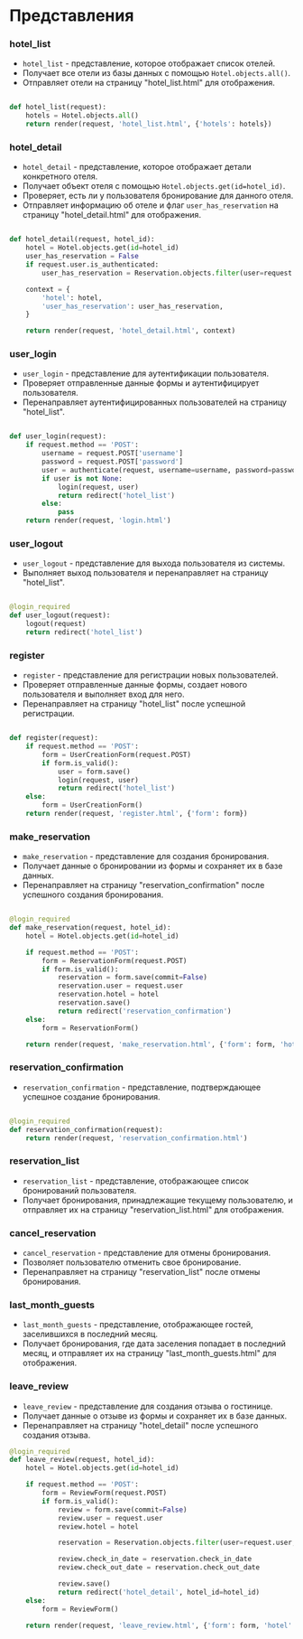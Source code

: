 # Представления

### hotel_list

- `hotel_list` - представление, которое отображает список отелей.
- Получает все отели из базы данных с помощью `Hotel.objects.all()`.
- Отправляет отели на страницу "hotel_list.html" для отображения.

```python

def hotel_list(request):
    hotels = Hotel.objects.all()
    return render(request, 'hotel_list.html', {'hotels': hotels})

```

### hotel_detail

- `hotel_detail` - представление, которое отображает детали конкретного отеля.
- Получает объект отеля с помощью `Hotel.objects.get(id=hotel_id)`.
- Проверяет, есть ли у пользователя бронирование для данного отеля.
- Отправляет информацию об отеле и флаг `user_has_reservation` на страницу "hotel_detail.html" для отображения.

```python

def hotel_detail(request, hotel_id):
    hotel = Hotel.objects.get(id=hotel_id)
    user_has_reservation = False
    if request.user.is_authenticated:
        user_has_reservation = Reservation.objects.filter(user=request.user, hotel=hotel).exists()

    context = {
        'hotel': hotel,
        'user_has_reservation': user_has_reservation,
    }

    return render(request, 'hotel_detail.html', context)
```

### user_login

- `user_login` - представление для аутентификации пользователя.
- Проверяет отправленные данные формы и аутентифицирует пользователя.
- Перенаправляет аутентифицированных пользователей на страницу "hotel_list".

```python

def user_login(request):
    if request.method == 'POST':
        username = request.POST['username']
        password = request.POST['password']
        user = authenticate(request, username=username, password=password)
        if user is not None:
            login(request, user)
            return redirect('hotel_list')
        else:
            pass
    return render(request, 'login.html')

```

### user_logout

- `user_logout` - представление для выхода пользователя из системы.
- Выполняет выход пользователя и перенаправляет на страницу "hotel_list".

```python

@login_required
def user_logout(request):
    logout(request)
    return redirect('hotel_list')

```

### register

- `register` - представление для регистрации новых пользователей.
- Проверяет отправленные данные формы, создает нового пользователя и выполняет вход для него.
- Перенаправляет на страницу "hotel_list" после успешной регистрации.

```python

def register(request):
    if request.method == 'POST':
        form = UserCreationForm(request.POST)
        if form.is_valid():
            user = form.save()
            login(request, user)
            return redirect('hotel_list')
    else:
        form = UserCreationForm()
    return render(request, 'register.html', {'form': form})

```

### make_reservation

- `make_reservation` - представление для создания бронирования.
- Получает данные о бронировании из формы и сохраняет их в базе данных.
- Перенаправляет на страницу "reservation_confirmation" после успешного создания бронирования.

```python

@login_required
def make_reservation(request, hotel_id):
    hotel = Hotel.objects.get(id=hotel_id)

    if request.method == 'POST':
        form = ReservationForm(request.POST)
        if form.is_valid():
            reservation = form.save(commit=False)
            reservation.user = request.user
            reservation.hotel = hotel
            reservation.save()
            return redirect('reservation_confirmation')
    else:
        form = ReservationForm()

    return render(request, 'make_reservation.html', {'form': form, 'hotel': hotel})

```

### reservation_confirmation

- `reservation_confirmation` - представление, подтверждающее успешное создание бронирования.

```python

@login_required
def reservation_confirmation(request):
    return render(request, 'reservation_confirmation.html')

```

### reservation_list

- `reservation_list` - представление, отображающее список бронирований пользователя.
- Получает бронирования, принадлежащие текущему пользователю, и отправляет их на страницу "reservation_list.html" для отображения.

### cancel_reservation

- `cancel_reservation` - представление для отмены бронирования.
- Позволяет пользователю отменить свое бронирование.
- Перенаправляет на страницу "reservation_list" после отмены бронирования.

### last_month_guests

- `last_month_guests` - представление, отображающее гостей, заселившихся в последний месяц.
- Получает бронирования, где дата заселения попадает в последний месяц, и отправляет их на страницу "last_month_guests.html" для отображения.

### leave_review

- `leave_review` - представление для создания отзыва о гостинице.
- Получает данные о отзыве из формы и сохраняет их в базе данных.
- Перенаправляет на страницу "hotel_detail" после успешного создания отзыва.

```python
@login_required
def leave_review(request, hotel_id):
    hotel = Hotel.objects.get(id=hotel_id)

    if request.method == 'POST':
        form = ReviewForm(request.POST)
        if form.is_valid():
            review = form.save(commit=False)
            review.user = request.user
            review.hotel = hotel

            reservation = Reservation.objects.filter(user=request.user, hotel=hotel).latest('check_in_date')

            review.check_in_date = reservation.check_in_date
            review.check_out_date = reservation.check_out_date

            review.save()
            return redirect('hotel_detail', hotel_id=hotel_id)
    else:
        form = ReviewForm()

    return render(request, 'leave_review.html', {'form': form, 'hotel': hotel})
```
